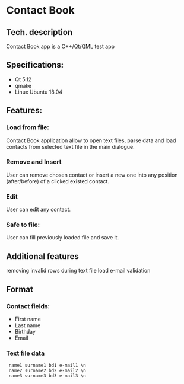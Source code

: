 # Contact Book

## Tech. description
Contact Book app is a C++/Qt/QML test app 

## Specifications:

- Qt 5.12
- qmake
- Linux Ubuntu 18.04

## Features:

### Load from file:
Contact Book application allow to open text files, parse data and load contacts from selected text file in the main dialogue.

### Remove and Insert
User can remove chosen contact or insert a new one into any position (after/before) of a clicked existed contact. 

### Edit
User can edit any contact.

### Safe to file:
User can fill previously loaded file and save it. 

## Additional features
removing invalid rows during text file load
e-mail validation

## Format

### Contact fields:
- First name
- Last name
- Birthday
- Email

### Text file data
```
 name1 surname1 bd1 e-mail1 \n
 name2 surname2 bd2 e-mail2 \n
 name3 surname3 bd3 e-mail3 \n
```

